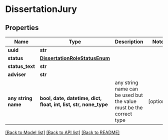 # DissertationJury


## Properties
Name | Type | Description | Notes
------------ | ------------- | ------------- | -------------
**uuid** | **str** |  | 
**status** | [**DissertationRoleStatusEnum**](DissertationRoleStatusEnum.md) |  | 
**status_text** | **str** |  | 
**adviser** | **str** |  | 
**any string name** | **bool, date, datetime, dict, float, int, list, str, none_type** | any string name can be used but the value must be the correct type | [optional]

[[Back to Model list]](../README.md#documentation-for-models) [[Back to API list]](../README.md#documentation-for-api-endpoints) [[Back to README]](../README.md)


